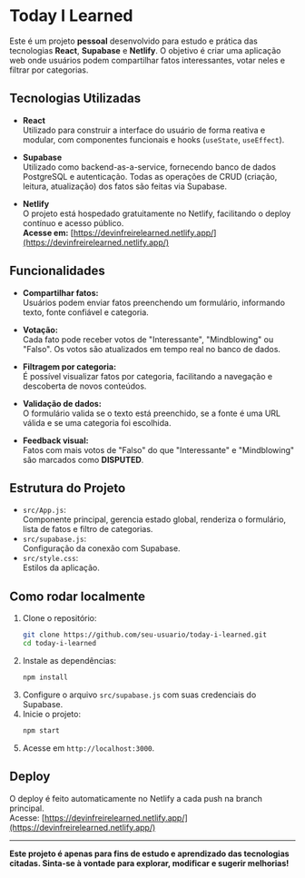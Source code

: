 # Today I Learned

Este é um projeto **pessoal** desenvolvido para estudo e prática das tecnologias **React**, **Supabase** e **Netlify**. O objetivo é criar uma aplicação web onde usuários podem compartilhar fatos interessantes, votar neles e filtrar por categorias.

## Tecnologias Utilizadas

- **React**  
  Utilizado para construir a interface do usuário de forma reativa e modular, com componentes funcionais e hooks (`useState`, `useEffect`).

- **Supabase**  
  Utilizado como backend-as-a-service, fornecendo banco de dados PostgreSQL e autenticação. Todas as operações de CRUD (criação, leitura, atualização) dos fatos são feitas via Supabase.

- **Netlify**  
  O projeto está hospedado gratuitamente no Netlify, facilitando o deploy contínuo e acesso público.  
  **Acesse em:** [https://devinfreirelearned.netlify.app/](https://devinfreirelearned.netlify.app/)

## Funcionalidades

- **Compartilhar fatos:**  
  Usuários podem enviar fatos preenchendo um formulário, informando texto, fonte confiável e categoria.

- **Votação:**  
  Cada fato pode receber votos de "Interessante", "Mindblowing" ou "Falso". Os votos são atualizados em tempo real no banco de dados.

- **Filtragem por categoria:**  
  É possível visualizar fatos por categoria, facilitando a navegação e descoberta de novos conteúdos.

- **Validação de dados:**  
  O formulário valida se o texto está preenchido, se a fonte é uma URL válida e se uma categoria foi escolhida.

- **Feedback visual:**  
  Fatos com mais votos de "Falso" do que "Interessante" e "Mindblowing" são marcados como **DISPUTED**.

## Estrutura do Projeto

- `src/App.js`:  
  Componente principal, gerencia estado global, renderiza o formulário, lista de fatos e filtro de categorias.
- `src/supabase.js`:  
  Configuração da conexão com Supabase.
- `src/style.css`:  
  Estilos da aplicação.

## Como rodar localmente

1. Clone o repositório:
   ```bash
   git clone https://github.com/seu-usuario/today-i-learned.git
   cd today-i-learned
   ```
2. Instale as dependências:
   ```bash
   npm install
   ```
3. Configure o arquivo `src/supabase.js` com suas credenciais do Supabase.
4. Inicie o projeto:
   ```bash
   npm start
   ```
5. Acesse em `http://localhost:3000`.

## Deploy

O deploy é feito automaticamente no Netlify a cada push na branch principal.  
Acesse: [https://devinfreirelearned.netlify.app/](https://devinfreirelearned.netlify.app/)

---

**Este projeto é apenas para fins de estudo e aprendizado das tecnologias citadas. Sinta-se à vontade para explorar, modificar e sugerir melhorias!**